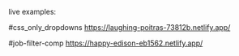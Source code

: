 live examples:

#css_only_dropdowns
https://laughing-poitras-73812b.netlify.app/

#job-filter-comp
https://happy-edison-eb1562.netlify.app/
